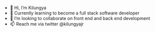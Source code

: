 - 👋 Hi, I’m Kilungya
- 🌱 Currently learning to become a full stack software developer
- 💞️ I’m looking to collaborate on front end and back end development
- 📫 Reach me via twitter @kilungyajr

<!---
KilungyaJr/KilungyaJr is a ✨ special ✨ repository because its `README.md` (this file) appears on your GitHub profile.
You can click the Preview link to take a look at your changes.
--->

